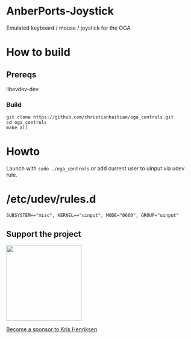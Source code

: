 # AnberPorts-Joystick
Emulated keyboard / mouse / joystick for the OGA

# How to build
## Prereqs
libevdev-dev

### Build
```
git clone https://github.com/christianhaitian/oga_controls.git
cd oga_controls
make all
```
# Howto
Launch with `sudo ./oga_controls` or add current user to uinput via udev rule.

# /etc/udev/rules.d
```
SUBSYSTEM=="misc", KERNEL=="uinput", MODE="0660", GROUP="uinput"
```

## Support the project

[<img src="https://raw.githubusercontent.com/krishenriksen/AnberPorts/master/sponsor.png" width="200"/>](https://github.com/sponsors/krishenriksen)

[Become a sponsor to Kris Henriksen](https://github.com/sponsors/krishenriksen)
